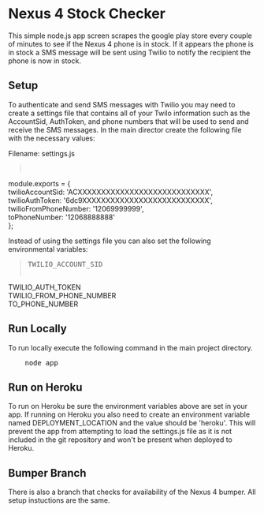 # Nexus 4 Stock Checker #

This simple node.js app screen scrapes the google play store every couple of minutes to see if the Nexus 4 phone is in stock. If it appears the phone is in stock a SMS message will be sent using Twilio to notify the recipient the phone is now in stock.

## Setup ##
To authenticate and send SMS messages with Twilio you may need to create a settings file that contains all of your Twilo information such as the AccountSid, AuthToken, and phone numbers that will be used to send and receive the SMS messages. In the main director create the following file with the necessary values:

Filename: settings.js

><pre>
module.exports = {  
    twilioAccountSid: 'ACXXXXXXXXXXXXXXXXXXXXXXXXXXXX',  
    twilioAuthToken: '6dc9XXXXXXXXXXXXXXXXXXXXXXXXXXX',  
    twilioFromPhoneNumber: '12069999999',  
    toPhoneNumber: '12068888888'  
};
</pre>

Instead of using the settings file you can also set the following environmental variables:

><pre>TWILIO_ACCOUNT_SID   
TWILIO_AUTH_TOKEN  
TWILIO_FROM_PHONE_NUMBER  
TO_PHONE_NUMBER</pre>

## Run Locally ##
To run locally execute the following command in the main project directory.

<pre>
	node app
</pre>

## Run on Heroku ##

To run on Heroku be sure the environment variables above are set in your app. If running on Heroku you also need to create an environment variable named DEPLOYMENT_LOCATION and the value should be 'heroku'. This will prevent the app from attempting to load the settings.js file as it is not included in the git repository and won't be present when deployed to Heroku.

## Bumper Branch ##
There is also a branch that checks for availability of the Nexus 4 bumper. All setup instuctions are the same.
